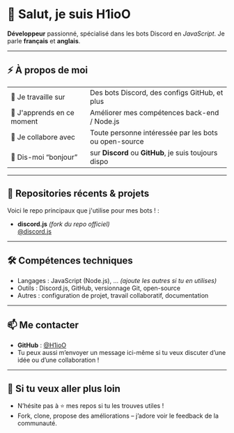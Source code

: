 # 👋 Salut, je suis H1ioO

**Développeur** passionné, spécialisé dans les bots Discord en *JavaScript*. Je parle **français** et **anglais**.

---

## ⚡ À propos de moi

|                        |                                                  |
|------------------------|--------------------------------------------------|
| 🔭 Je travaille sur     | Des bots Discord, des configs GitHub, et plus    |
| 🌱 J'apprends en ce moment | Améliorer mes compétences back-end / Node.js     |
| 👯 Je collabore avec    | Toute personne intéressée par les bots ou open-source |
| 💬 Dis-moi “bonjour”    | sur **Discord** ou **GitHub**, je suis toujours dispo |

---

## 📂 Repositories récents & projets

Voici le repo principaux que j'utilise pour mes bots ! :

- **discord.js** *(fork du repo officiel)*  
  [@discord.js](https://github.com/discord.js)
  
---

## 🛠 Compétences techniques

- Langages : JavaScript (Node.js), … *(ajoute les autres si tu en utilises)*
- Outils : Discord.js, GitHub, versionnage Git, open-source
- Autres : configuration de projet, travail collaboratif, documentation

---

## 📫 Me contacter

- **GitHub** : [@H1ioO](https://github.com/H1ioO)  
- Tu peux aussi m’envoyer un message ici-même si tu veux discuter d’une idée ou d’une collaboration !

---

## 🌟 Si tu veux aller plus loin

- N’hésite pas à ⭐ mes repos si tu les trouves utiles !  
- Fork, clone, propose des améliorations – j’adore voir le feedback de la communauté.

